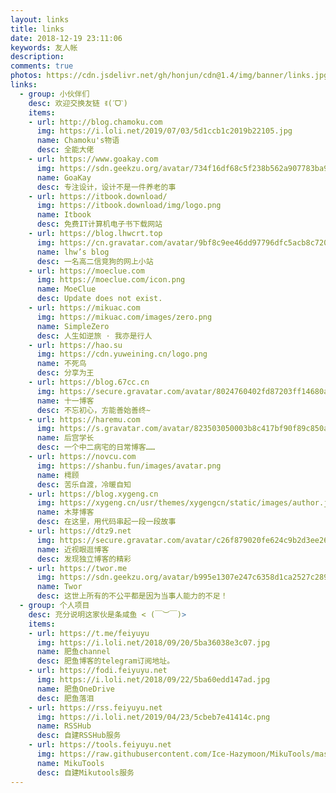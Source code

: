 ```yaml
---
layout: links
title: links
date: 2018-12-19 23:11:06
keywords: 友人帐
description: 
comments: true
photos: https://cdn.jsdelivr.net/gh/honjun/cdn@1.4/img/banner/links.jpg
links:
  - group: 小伙伴们
    desc: 欢迎交换友链 ꉂ(ˊᗜˋ)
    items:
    - url: http://blog.chamoku.com
      img: https://i.loli.net/2019/07/03/5d1ccb1c2019b22105.jpg
      name: Chamoku's物语
      desc: 全能大佬
    - url: https://www.goakay.com
      img: https://sdn.geekzu.org/avatar/734f16df68c5f238b562a907783ba981?s=64&d=retro&r=g
      name: GoaKay
      desc: 专注设计，设计不是一件养老的事
    - url: https://itbook.download/
      img: https://itbook.download/img/logo.png
      name: Itbook
      desc: 免费IT计算机电子书下载网站
    - url: https://blog.lhwcrt.top
      img: https://cn.gravatar.com/avatar/9bf8c9ee46dd97796dfc5acb8c720909?s=80&d=https%3A%2F%2Fcn.gravatar.com%2Favatar%2Fb745710ae6b0ce9dfb13f5b7c0956be1&r=g
      name: lhw’s blog
      desc: 一名高二信竞狗的网上小站
    - url: https://moeclue.com
      img: https://moeclue.com/icon.png
      name: MoeClue
      desc: Update does not exist.
    - url: https://mikuac.com
      img: https://mikuac.com/images/zero.png
      name: SimpleZero
      desc: 人生如逆旅 · 我亦是行人
    - url: https://hao.su
      img: https://cdn.yuweining.cn/logo.png
      name: 不死鸟
      desc: 分享为王
    - url: https://blog.67cc.cn
      img: https://secure.gravatar.com/avatar/8024760402fd87203ff14680a76083bb?s=64&r=G&d=
      name: 十一博客
      desc: 不忘初心，方能善始善终~
    - url: https://haremu.com
      img: https://s.gravatar.com/avatar/823503050003b8c417bf90f89c850a87?s=500
      name: 后宫学长
      desc: 一个中二病宅的日常博客……
    - url: https://novcu.com
      img: https://shanbu.fun/images/avatar.png
      name: 樗顾
      desc: 苦乐自渡，冷暖自知
    - url: https://blog.xygeng.cn
      img: https://xygeng.cn/usr/themes/xygengcn/static/images/author.jpg
      name: 木芽博客
      desc: 在这里，用代码串起一段一段故事
    - url: https://dtz9.net
      img: https://secure.gravatar.com/avatar/c26f879020fe624c9b2d3ee26aadac8a?s=64&d=mm&r=g
      name: 近视眼逛博客
      desc: 发现独立博客的精彩
    - url: https://twor.me
      img: https://sdn.geekzu.org/avatar/b995e1307e247c6358d1ca2527c2890a?s=80&d=https%3A%2F%2Fcn.gravatar.com%2Favatar%2Fb745710ae6b0ce9dfb13f5b7c0956be1&r=g
      name: Twor
      desc: 这世上所有的不公平都是因为当事人能力的不足！
  - group: 个人项目
    desc: 充分说明这家伙是条咸鱼 < (￣︶￣)>
    items:
    - url: https://t.me/feiyuyu
      img: https://i.loli.net/2018/09/20/5ba36038e3c07.jpg
      name: 肥鱼channel
      desc: 肥鱼博客的telegram订阅地址。
    - url: https://fodi.feiyuyu.net
      img: https://i.loli.net/2018/09/22/5ba60edd147ad.jpg
      name: 肥鱼OneDrive
      desc: 肥鱼落泪
    - url: https://rss.feiyuyu.net
      img: https://i.loli.net/2019/04/23/5cbeb7e41414c.png
      name: RSSHub
      desc: 自建RSSHub服务
    - url: https://tools.feiyuyu.net
      img: https://raw.githubusercontent.com/Ice-Hazymoon/MikuTools/master/static/icon.png
      name: MikuTools
      desc: 自建Mikutools服务
---
```

